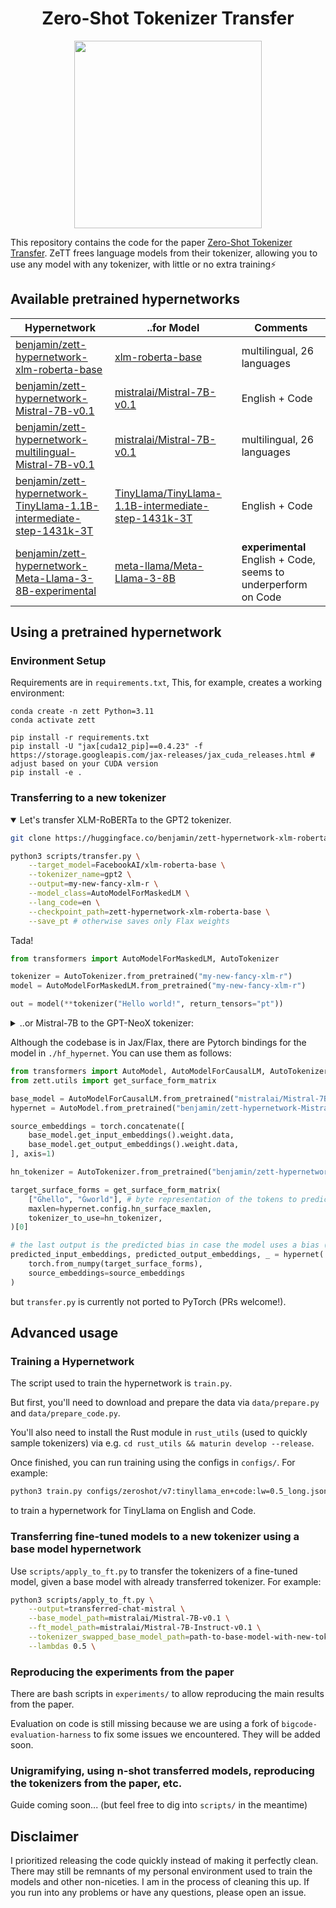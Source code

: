 <h1 align="center">Zero-Shot Tokenizer Transfer</h1>
<p align="center">
<img src=https://github.com/bminixhofer/zett/assets/13353204/f64dbdf4-da05-4586-8eb6-bf5a622b2160 width=300px>
</P>

This repository contains the code for the paper [Zero-Shot Tokenizer Transfer](https://arxiv.org/abs/2405.07883). ZeTT frees language models from their tokenizer, allowing you to use any model with any tokenizer, with little or no extra training⚡

## Available pretrained hypernetworks

| Hypernetwork                                                                                                                                                        | ..for Model                                                                                                                       | Comments                   |
|---------------------------------------------------------------------------------------------------------------------------------------------------------------------|-----------------------------------------------------------------------------------------------------------------------------------|----------------------------|
| [benjamin/zett-hypernetwork-xlm-roberta-base](https://huggingface.co/benjamin/zett-hypernetwork-xlm-roberta-base)                                                   | [xlm-roberta-base](https://huggingface.co/FacebookAI/xlm-roberta-base)                                                            | multilingual, 26 languages |
| [benjamin/zett-hypernetwork-Mistral-7B-v0.1](https://huggingface.co/benjamin/zett-hypernetwork-Mistral-7B-v0.1)                                                     | [mistralai/Mistral-7B-v0.1](https://huggingface.co/mistralai/Mistral-7B-v0.1)                                                     | English + Code             |
| [benjamin/zett-hypernetwork-multilingual-Mistral-7B-v0.1](https://huggingface.co/benjamin/zett-hypernetwork-multilingual-Mistral-7B-v0.1)                           | [mistralai/Mistral-7B-v0.1](https://huggingface.co/mistralai/Mistral-7B-v0.1)                                                     | multilingual, 26 languages |
| [benjamin/zett-hypernetwork-TinyLlama-1.1B-intermediate-step-1431k-3T](https://huggingface.co/benjamin/zett-hypernetwork-TinyLlama-1.1B-intermediate-step-1431k-3T) | [TinyLlama/TinyLlama-1.1B-intermediate-step-1431k-3T](https://huggingface.co/TinyLlama/TinyLlama-1.1B-intermediate-step-1431k-3T) | English + Code             |
| [benjamin/zett-hypernetwork-Meta-Llama-3-8B-experimental](https://huggingface.co/benjamin/zett-hypernetwork-Meta-Llama-3-8B-experimental) | [meta-llama/Meta-Llama-3-8B](https://huggingface.co/meta-llama/Meta-Llama-3-8B) | __experimental__ English + Code, seems to underperform on Code             |

## Using a pretrained hypernetwork


### Environment Setup

Requirements are in `requirements.txt`, This, for example, creates a working environment:

```
conda create -n zett Python=3.11
conda activate zett

pip install -r requirements.txt
pip install -U "jax[cuda12_pip]==0.4.23" -f https://storage.googleapis.com/jax-releases/jax_cuda_releases.html # adjust based on your CUDA version
pip install -e .
```

### Transferring to a new tokenizer

<details open>
    <summary>Let's transfer XLM-RoBERTa to the GPT2 tokenizer.</summary>

```bash
git clone https://huggingface.co/benjamin/zett-hypernetwork-xlm-roberta-base

python3 scripts/transfer.py \
    --target_model=FacebookAI/xlm-roberta-base \
    --tokenizer_name=gpt2 \
    --output=my-new-fancy-xlm-r \
    --model_class=AutoModelForMaskedLM \
    --lang_code=en \
    --checkpoint_path=zett-hypernetwork-xlm-roberta-base \
    --save_pt # otherwise saves only Flax weights
```

Tada!

```python
from transformers import AutoModelForMaskedLM, AutoTokenizer

tokenizer = AutoTokenizer.from_pretrained("my-new-fancy-xlm-r")
model = AutoModelForMaskedLM.from_pretrained("my-new-fancy-xlm-r")

out = model(**tokenizer("Hello world!", return_tensors="pt"))
```
</details>

<details>
<summary>..or Mistral-7B to the GPT-NeoX tokenizer:</summary>

```bash
git clone https://huggingface.co/benjamin/zett-hypernetwork-Mistral-7B-v0.1

# because Flax weights are not merged in the main branch, we need to specify the revision of a PR containing Flax weights
python3 scripts/transfer.py \
    --target_model=mistralai/Mistral-7B-v0.1 \
    --revision=refs/pr/95 \
    --tokenizer_name=EleutherAI/gpt-neox-20b \
    --output=my-new-fancy-mistral \
    --model_class=AutoModelForCausalLM \
    --checkpoint_path=zett-hypernetwork-Mistral-7B-v0.1 \
    --save_pt # otherwise saves only Flax weights
```

```python
from transformers import AutoModelForCausalLM, AutoTokenizer

tokenizer = AutoTokenizer.from_pretrained("my-new-fancy-mistral")
model = AutoModelForCausalLM.from_pretrained("my-new-fancy-mistral")

out = model(**tokenizer("Hello world!", return_tensors="pt"))
```
</details>

Although the codebase is in Jax/Flax, there are Pytorch bindings for the model in `./hf_hypernet`. You can use them as follows:

```python
from transformers import AutoModel, AutoModelForCausalLM, AutoTokenizer
from zett.utils import get_surface_form_matrix

base_model = AutoModelForCausalLM.from_pretrained("mistralai/Mistral-7B-v0.1")
hypernet = AutoModel.from_pretrained("benjamin/zett-hypernetwork-Mistral-7B-v0.1", trust_remote_code=True)

source_embeddings = torch.concatenate([
    base_model.get_input_embeddings().weight.data,
    base_model.get_output_embeddings().weight.data,
], axis=1)

hn_tokenizer = AutoTokenizer.from_pretrained("benjamin/zett-hypernetwork-Mistral-7B-v0.1")

target_surface_forms = get_surface_form_matrix(
    ["Ġhello", "Ġworld"], # byte representation of the tokens to predict
    maxlen=hypernet.config.hn_surface_maxlen,
    tokenizer_to_use=hn_tokenizer,
)[0]

# the last output is the predicted bias in case the model uses a bias (e.g. XLM-R)
predicted_input_embeddings, predicted_output_embeddings, _ = hypernet(
    torch.from_numpy(target_surface_forms),
    source_embeddings=source_embeddings
)

```

but `transfer.py` is currently not ported to PyTorch (PRs welcome!).

## Advanced usage

### Training a Hypernetwork

The script used to train the hypernetwork is `train.py`. 

But first, you'll need to download and prepare the data via `data/prepare.py` and `data/prepare_code.py`.

You'll also need to install the Rust module in `rust_utils` (used to quickly sample tokenizers) via e.g. `cd rust_utils && maturin develop --release`.

Once finished, you can run training using the configs in `configs/`. For example:

```bash
python3 train.py configs/zeroshot/v7:tinyllama_en+code:lw=0.5_long.json
```

to train a hypernetwork for TinyLlama on English and Code.

### Transferring fine-tuned models to a new tokenizer using a base model hypernetwork

Use `scripts/apply_to_ft.py` to transfer the tokenizers of a fine-tuned model, given a base model with already transferred tokenizer. For example:

```bash
python3 scripts/apply_to_ft.py \
    --output=transferred-chat-mistral \
    --base_model_path=mistralai/Mistral-7B-v0.1 \
    --ft_model_path=mistralai/Mistral-7B-Instruct-v0.1 \
    --tokenizer_swapped_base_model_path=path-to-base-model-with-new-tokenizer \
    --lambdas 0.5 \
```

### Reproducing the experiments from the paper

There are bash scripts in `experiments/` to allow reproducing the main results from the paper.

Evaluation on code is still missing because we are using a fork of `bigcode-evaluation-harness` to fix some issues we encountered. They will be added soon.

### Unigramifying, using n-shot transferred models, reproducing the tokenizers from the paper, etc.

Guide coming soon... (but feel free to dig into `scripts/` in the meantime)

### 

## Disclaimer

I prioritized releasing the code quickly instead of making it perfectly clean. There may still be remnants of my personal environment used to train the models and other non-niceties. I am in the process of cleaning this up. If you run into any problems or have any questions, please open an issue.

